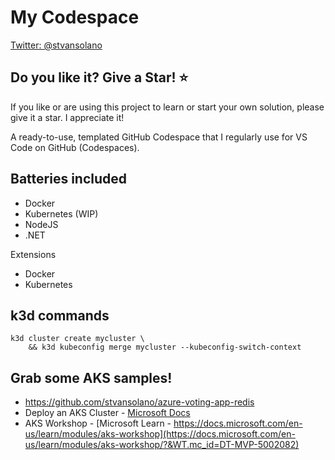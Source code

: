 # My Codespace

[Twitter: @stvansolano](https://twitter.com/stvansolano)

## Do you like it? Give a Star! :star:

If you like or are using this project to learn or start your own solution, please give it a star. I appreciate it!

A ready-to-use, templated GitHub Codespace that I regularly use for VS Code on GitHub (Codespaces).

## Batteries included

- Docker
- Kubernetes (WIP)
- NodeJS
- .NET

Extensions

- Docker
- Kubernetes

## k3d commands

```
k3d cluster create mycluster \
    && k3d kubeconfig merge mycluster --kubeconfig-switch-context
```

## Grab some AKS samples!
- https://github.com/stvansolano/azure-voting-app-redis
- Deploy an AKS Cluster - [Microsoft Docs](https://docs.microsoft.com/en-us/azure/aks/kubernetes-walkthrough/?&WT.mc_id=DT-MVP-5002082)
- AKS Workshop - [Microsoft Learn - https://docs.microsoft.com/en-us/learn/modules/aks-workshop](https://docs.microsoft.com/en-us/learn/modules/aks-workshop/?&WT.mc_id=DT-MVP-5002082)